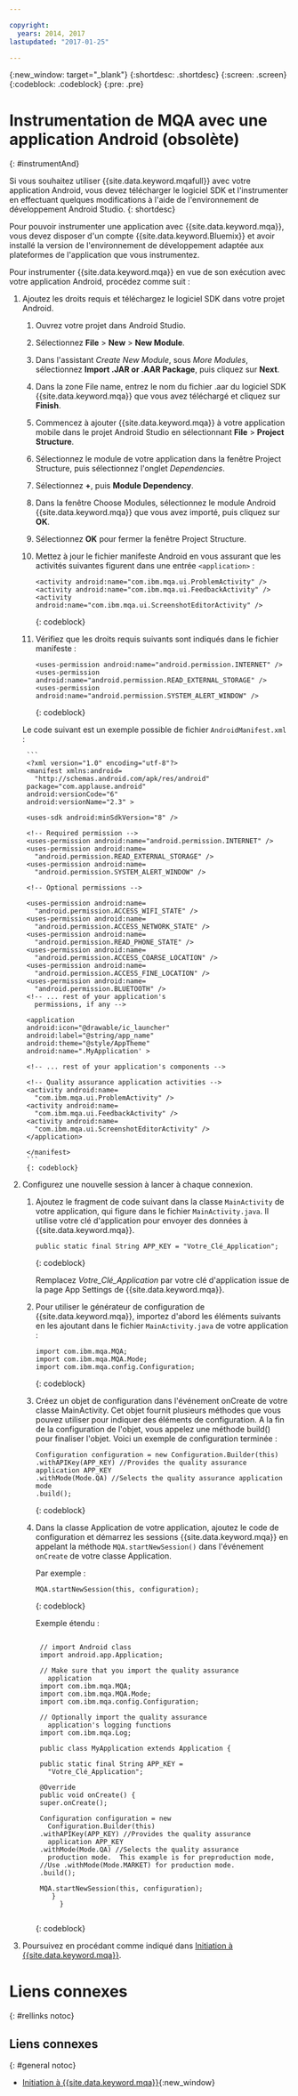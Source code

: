 ```yaml
---

copyright:
  years: 2014, 2017
lastupdated: "2017-01-25"

---
```


{:new_window: target="_blank"}
{:shortdesc: .shortdesc}
{:screen: .screen}
{:codeblock: .codeblock}
{:pre: .pre}


# Instrumentation de MQA avec une application Android (obsolète)
{: #instrumentAnd}


Si vous souhaitez utiliser {{site.data.keyword.mqafull}} avec votre application Android, vous devez télécharger le logiciel SDK et l'instrumenter en effectuant quelques modifications à l'aide de l'environnement de développement Android Studio.
{: shortdesc}

Pour pouvoir instrumenter une application avec {{site.data.keyword.mqa}}, vous devez disposer d'un compte {{site.data.keyword.Bluemix}} et avoir installé la version de l'environnement de développement adaptée aux plateformes de l'application que vous instrumentez.

Pour instrumenter {{site.data.keyword.mqa}} en vue de son exécution avec votre application Android, procédez comme suit :

1. Ajoutez les droits requis et téléchargez le logiciel SDK dans votre projet Android.

	1. Ouvrez votre projet dans Android Studio.
	
	2. Sélectionnez **File** > **New** > **New Module**.
	
	3. Dans l'assistant *Create New Module*, sous *More Modules*, sélectionnez **Import .JAR or .AAR Package**, puis cliquez sur **Next**.
	
	4. Dans la zone File name, entrez le nom du fichier .aar du logiciel SDK {{site.data.keyword.mqa}} que vous avez téléchargé et cliquez sur **Finish**.
	
	5. Commencez à ajouter {{site.data.keyword.mqa}} à votre application mobile dans le projet Android Studio en sélectionnant **File** > **Project Structure**.
	
	6. Sélectionnez le module de votre application dans la fenêtre Project Structure, puis sélectionnez l'onglet *Dependencies*.
	
	7. Sélectionnez **+**, puis **Module Dependency**.
	
	8. Dans la fenêtre Choose Modules, sélectionnez le module Android {{site.data.keyword.mqa}} que vous avez importé, puis cliquez sur **OK**.
	
	9. Sélectionnez **OK** pour fermer la fenêtre Project Structure.
	
	10. Mettez à jour le fichier manifeste Android en vous assurant que les activités suivantes figurent dans une entrée `<application>` :
	    
		```
		<activity android:name="com.ibm.mqa.ui.ProblemActivity" />
		<activity android:name="com.ibm.mqa.ui.FeedbackActivity" />
		<activity android:name="com.ibm.mqa.ui.ScreenshotEditorActivity" />
		```
		{: codeblock}
	   
	11. Vérifiez que les droits requis suivants sont indiqués dans le fichier manifeste :
	
		```
		<uses-permission android:name="android.permission.INTERNET" /> 
		<uses-permission android:name="android.permission.READ_EXTERNAL_STORAGE" />
		<uses-permission android:name="android.permission.SYSTEM_ALERT_WINDOW" />
		```
		{: codeblock}
   
	Le code suivant est un exemple possible de fichier `AndroidManifest.xml` :

		```
		<?xml version="1.0" encoding="utf-8"?>
        <manifest xmlns:android=
		  "http://schemas.android.com/apk/res/android"
        package="com.applause.android"
        android:versionCode="6"
        android:versionName="2.3" >

        <uses-sdk android:minSdkVersion="8" />

        <!-- Required permission -->
        <uses-permission android:name="android.permission.INTERNET" /> 
        <uses-permission android:name=
		  "android.permission.READ_EXTERNAL_STORAGE" />
        <uses-permission android:name=
		  "android.permission.SYSTEM_ALERT_WINDOW" />

        <!-- Optional permissions -->
  
        <uses-permission android:name=
		  "android.permission.ACCESS_WIFI_STATE" />
        <uses-permission android:name=
		  "android.permission.ACCESS_NETWORK_STATE" />
        <uses-permission android:name=
		  "android.permission.READ_PHONE_STATE" />
        <uses-permission android:name=
		  "android.permission.ACCESS_COARSE_LOCATION" />
        <uses-permission android:name=
		  "android.permission.ACCESS_FINE_LOCATION" />
        <uses-permission android:name=
		  "android.permission.BLUETOOTH" />
        <!-- ... rest of your application's 
		  permissions, if any -->

        <application
        android:icon="@drawable/ic_launcher"
        android:label="@string/app_name"
        android:theme="@style/AppTheme"
        android:name=".MyApplication' >

        <!-- ... rest of your application's components -->

        <!-- Quality assurance application activities -->
        <activity android:name=
		  "com.ibm.mqa.ui.ProblemActivity" />
        <activity android:name=
		  "com.ibm.mqa.ui.FeedbackActivity" />
        <activity android:name=
		  "com.ibm.mqa.ui.ScreenshotEditorActivity" />
        </application>

        </manifest>
		```
	    {: codeblock}

2. Configurez une nouvelle session à lancer à chaque connexion.

	1. Ajoutez le fragment de code suivant dans la classe `MainActivity` de votre application, qui figure dans le fichier `MainActivity.java`. Il utilise votre clé d'application pour envoyer des données à {{site.data.keyword.mqa}}.
		 
		```
		public static final String APP_KEY = "Votre_Clé_Application";
		```
		{: codeblock}
		
		Remplacez *Votre_Clé_Application* par votre clé d'application issue de la page App Settings de {{site.data.keyword.mqa}}.
	
	2. Pour utiliser le générateur de configuration de {{site.data.keyword.mqa}}, importez d'abord les éléments suivants en les ajoutant dans le fichier `MainActivity.java` de votre application : 
		
		```
		import com.ibm.mqa.MQA;
		import com.ibm.mqa.MQA.Mode;
		import com.ibm.mqa.config.Configuration;
		```
		{: codeblock}
		
	3. Créez un objet de configuration dans l'événement onCreate de votre classe MainActivity. Cet objet fournit plusieurs méthodes que vous pouvez utiliser pour indiquer des éléments de configuration. A la fin de la configuration de l'objet, vous appelez une méthode build() pour finaliser l'objet. Voici un exemple de configuration terminée :
	
		```
		Configuration configuration = new Configuration.Builder(this)
		.withAPIKey(APP_KEY) //Provides the quality assurance application APP_KEY
		.withMode(Mode.QA) //Selects the quality assurance application mode
		.build();
		```
		{: codeblock}
	
	4. Dans la classe Application de votre application, ajoutez le code de configuration et démarrez les sessions {{site.data.keyword.mqa}} en appelant la méthode `MQA.startNewSession()` dans l'événement `onCreate` de votre classe Application.
	
	    Par exemple : 
		   
		```
		MQA.startNewSession(this, configuration);
		```
		{: codeblock}

        Exemple étendu :

		<pre><code>
		// import Android class
        import android.app.Application;

        // Make sure that you import the quality assurance
		  application
        import com.ibm.mqa.MQA;
        import com.ibm.mqa.MQA.Mode;
        import com.ibm.mqa.config.Configuration;

        // Optionally import the quality assurance
		  application's logging functions
        import com.ibm.mqa.Log;

        public class MyApplication extends Application {
 
	    public static final String APP_KEY =
		  "Votre_Clé_Application";
 
	    @Override
	    public void onCreate() {
		super.onCreate();
		 
		Configuration configuration = new
		  Configuration.Builder(this)
		.withAPIKey(APP_KEY) //Provides the quality assurance
		  application APP_KEY
		.withMode(Mode.QA) //Selects the quality assurance
		  production mode.  This example is for preproduction mode,
		//Use .withMode(Mode.MARKET) for production mode.
		.build();
 
		MQA.startNewSession(this, configuration);
	       }
             }
		</code></pre>
		{: codeblock}

3. Poursuivez en procédant comme indiqué dans [Initiation à {{site.data.keyword.mqa}}](index.html).


# Liens connexes
{: #rellinks notoc}

## Liens connexes
{: #general notoc}
* [Initiation à {{site.data.keyword.mqa}}](index.html){:new_window}
